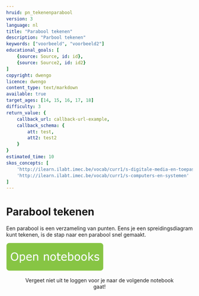 ```yaml
---
hruid: pn_tekenenparabool
version: 3
language: nl
title: "Parabool tekenen"
description: "Parbool tekenen"
keywords: ["voorbeeld", "voorbeeld2"]
educational_goals: [
    {source: Source, id: id}, 
    {source: Source2, id: id2}
]
copyright: dwengo
licence: dwengo
content_type: text/markdown
available: true
target_ages: [14, 15, 16, 17, 18]
difficulty: 3
return_value: {
    callback_url: callback-url-example,
    callback_schema: {
        att: test,
        att2: test2
    }
}
estimated_time: 10
skos_concepts: [
    'http://ilearn.ilabt.imec.be/vocab/curr1/s-digitale-media-en-toepassingen', 
    'http://ilearn.ilabt.imec.be/vocab/curr1/s-computers-en-systemen'
]
---
```

# Parabool tekenen
Een parabool is een verzameling van punten. Eens je een spreidingsdiagram kunt tekenen, is de stap naar een parabool snel gemaakt.

[![](embed/Knop.png "Knop")](https://kiks.ilabt.imec.be/hub/tmplogin?id=0701 "Notebooks tekenen parabool")
<figure>
    <figcaption align = "center">Vergeet niet uit te loggen voor je naar de volgende notebook gaat!</figcaption>
</figure>

